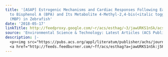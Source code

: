 ```yaml
---
title: '[ASAP] Estrogenic Mechanisms and Cardiac Responses Following Early Life Exposure
  to Bisphenol A (BPA) and Its Metabolite 4-Methyl-2,4-bis(<italic toggle="yes">p</italic>-hydroxyphenyl)pent-1-ene
  (MBP) in Zebrafish'
date: '2018-05-17'
linkTitle: http://feedproxy.google.com/~r/acs/esthag/~3/jawURKS1nSk/acs.est.8b01095
source: 'Environmental Science & Technology: Latest Articles (ACS Publications)'
description: |-
  <p><img src="https://pubs.acs.org/appl/literatum/publisher/achs/journals/content/esthag/0/esthag.ahead-of-print/acs.est.8b01095/20180517/images/medium/es-2018-01095p_0005.gif" alt="TOC Graphic"/></p><div><cite>Environmental Science & Technology</cite></div><div>DOI: 10.1021/acs.est.8b01095</div><div class="feedflare">
  <a href="http://feeds.feedburner.com/~ff/acs/esthag?a=jawURKS1nSk:j5PmjhX7Rt4:yIl2AUoC8zA"><img src="http://feeds.feedburner.com/~ff/acs/esthag?d=yIl2AUoC8zA" border="0"></img></a>
---
```

